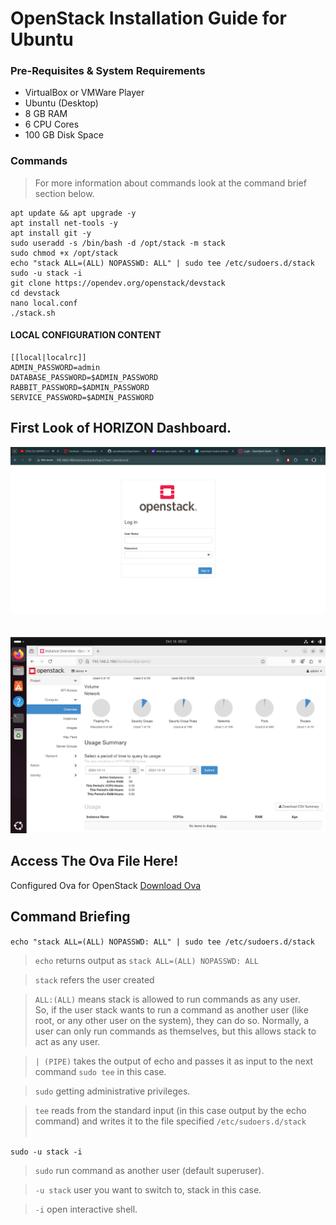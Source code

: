 # OpenStack Installation Guide for Ubuntu

### Pre-Requisites & System Requirements

- VirtualBox or VMWare Player
- Ubuntu (Desktop)
- 8 GB RAM
- 6 CPU Cores
- 100 GB Disk Space

### Commands

> For more information about commands look at the command brief section below.

```
apt update && apt upgrade -y
apt install net-tools -y
apt install git -y
sudo useradd -s /bin/bash -d /opt/stack -m stack
sudo chmod +x /opt/stack
echo "stack ALL=(ALL) NOPASSWD: ALL" | sudo tee /etc/sudoers.d/stack
sudo -u stack -i
git clone https://opendev.org/openstack/devstack
cd devstack
nano local.conf
./stack.sh
```

#### LOCAL CONFIGURATION CONTENT

```
[[local|localrc]]
ADMIN_PASSWORD=admin
DATABASE_PASSWORD=$ADMIN_PASSWORD
RABBIT_PASSWORD=$ADMIN_PASSWORD
SERVICE_PASSWORD=$ADMIN_PASSWORD
```

## First Look of HORIZON Dashboard.

![OpenStack Login Page](/images/login.png)
<br />
<br />
<br />
![OpenStack Dashboard Overview](/images/openstack.png)

## Access The Ova File Here!

Configured Ova for OpenStack [Download Ova](https://drive.google.com/file/d/1bL7N7ip0Ns-2e1WlpkGWlmTTCYKbJLhs/view?usp=sharing)

## Command Briefing

`echo "stack ALL=(ALL) NOPASSWD: ALL" | sudo tee /etc/sudoers.d/stack`

> `echo` returns output as `stack ALL=(ALL) NOPASSWD: ALL` <br />

> `stack` refers the user created <br />

> `ALL:(ALL)` means stack is allowed to run commands as any user. <br />
> So, if the user stack wants to run a command as another user (like root, or any other user on the system), they can do so. Normally, a user can only run commands as themselves, but this allows stack to act as any user. <br />

> `| (PIPE)` takes the output of echo and passes it as input to the next command `sudo tee` in this case. <br />

> `sudo` getting administrative privileges. <br />

> `tee` reads from the standard input (in this case output by the echo command) and writes it to the file specified `/etc/sudoers.d/stack` <br /> <br />

`sudo -u stack -i`

> `sudo` run command as another user (default superuser).

> `-u stack` user you want to switch to, stack in this case.

> `-i` open interactive shell. <br />
